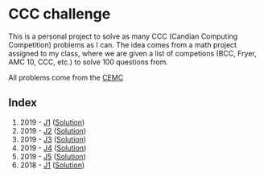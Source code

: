 # CCC challenge

This is a personal project to solve as many CCC (Candian Computing Competition) problems as I can. The idea comes from a math project assigned to my class, where we are given a list of competions (BCC, Fryer, AMC 10, CCC, etc.) to solve 100 questions from.

All problems come from the [CEMC](https://www.cemc.uwaterloo.ca/contests/past_contests.html)

## Index

1. 2019 - [J1](./2019/j1) ([Solution](./2019/j1/main.py)) 
2. 2019 - [J2](./2019/j2) ([Solution](./2019/j2/main.py))
3. 2019 - [J3](./2019/j3) ([Solution](./2019/j3/main.py))
4. 2019 - [J4](./2019/j4) ([Solution](./2019/j4/main.py))
5. 2019 - [J5](./2019/j5) ([Solution](./2019/j5/main.py))
6. 2018 - [J1](./2018/j1) ([Solution](./2018/j1/main.py))